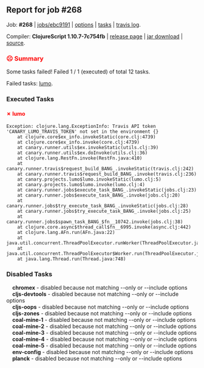 ## Report for job #268

Job: **#268** | [jobs/ebc9191](https://github.com/cljs-oss/canary/commit/ebc9191617f5129562d951a6424fa037e54e730b) | [options](options.edn) | [tasks](tasks.edn) | [travis log](https://travis-ci.org/cljs-oss/canary/builds/344066794).

Compiler: **ClojureScript 1.10.7-7c754fb** | [release page](https://github.com/cljs-oss/canary/releases/tag/r1.10.7-7c754fb) | [jar download](https://github.com/cljs-oss/canary/releases/download/r1.10.7-7c754fb/clojurescript-1.10.7-7c754fb.jar) | [source](https://github.com/clojure/clojurescript/commit/7c754fbb9ffb9da790f21776d53a3b83deef922b).

### <b style='color:red'>☹ Summary</b>

Some tasks failed! Failed 1 / 1 (executed) of total 12 tasks.

Failed tasks: [lumo](#-lumo).

### Executed Tasks

#### <b style='color:red'>&#x2717; lumo</b>
```
Exception: clojure.lang.ExceptionInfo: Travis API token 'CANARY_LUMO_TRAVIS_TOKEN' not set in the environment {}
	at clojure.core$ex_info.invokeStatic(core.clj:4739)
	at clojure.core$ex_info.invoke(core.clj:4739)
	at canary.runner.utils$ex.invokeStatic(utils.clj:39)
	at canary.runner.utils$ex.doInvoke(utils.clj:36)
	at clojure.lang.RestFn.invoke(RestFn.java:410)
	at canary.runner.travis$request_build_BANG_.invokeStatic(travis.clj:242)
	at canary.runner.travis$request_build_BANG_.invoke(travis.clj:236)
	at canary.projects.lumo$lumo.invokeStatic(lumo.clj:5)
	at canary.projects.lumo$lumo.invoke(lumo.clj:4)
	at canary.runner.jobs$execute_task_BANG_.invokeStatic(jobs.clj:23)
	at canary.runner.jobs$execute_task_BANG_.invoke(jobs.clj:20)
	at canary.runner.jobs$try_execute_task_BANG_.invokeStatic(jobs.clj:28)
	at canary.runner.jobs$try_execute_task_BANG_.invoke(jobs.clj:25)
	at canary.runner.jobs$spawn_task_BANG_$fn__10742.invoke(jobs.clj:38)
	at clojure.core.async$thread_call$fn__6995.invoke(async.clj:442)
	at clojure.lang.AFn.run(AFn.java:22)
	at java.util.concurrent.ThreadPoolExecutor.runWorker(ThreadPoolExecutor.java:1149)
	at java.util.concurrent.ThreadPoolExecutor$Worker.run(ThreadPoolExecutor.java:624)
	at java.lang.Thread.run(Thread.java:748)

```

### Disabled Tasks

&nbsp;&nbsp;&nbsp;&nbsp;**chromex** - disabled because not matching --only or --include options<br>
&nbsp;&nbsp;&nbsp;&nbsp;**cljs-devtools** - disabled because not matching --only or --include options<br>
&nbsp;&nbsp;&nbsp;&nbsp;**cljs-oops** - disabled because not matching --only or --include options<br>
&nbsp;&nbsp;&nbsp;&nbsp;**cljs-zones** - disabled because not matching --only or --include options<br>
&nbsp;&nbsp;&nbsp;&nbsp;**coal-mine-1** - disabled because not matching --only or --include options<br>
&nbsp;&nbsp;&nbsp;&nbsp;**coal-mine-2** - disabled because not matching --only or --include options<br>
&nbsp;&nbsp;&nbsp;&nbsp;**coal-mine-3** - disabled because not matching --only or --include options<br>
&nbsp;&nbsp;&nbsp;&nbsp;**coal-mine-4** - disabled because not matching --only or --include options<br>
&nbsp;&nbsp;&nbsp;&nbsp;**coal-mine-5** - disabled because not matching --only or --include options<br>
&nbsp;&nbsp;&nbsp;&nbsp;**env-config** - disabled because not matching --only or --include options<br>
&nbsp;&nbsp;&nbsp;&nbsp;**planck** - disabled because not matching --only or --include options<br>